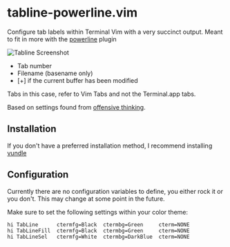 # tabline-powerline.vim

Configure tab labels within Terminal Vim with a very succinct output. 
Meant to fit in more with the [powerline](https://github.com/Lokaltog/powerline) plugin

![Tabline Screenshot](https://raw.github.com/takeiteasy/tabline.vim/master/screenshots/tabline.png)

- Tab number
- Filename (basename only)
- [+] if the current buffer has been modified

Tabs in this case, refer to Vim Tabs and not the Terminal.app tabs.

Based on settings found from [offensive thinking](http://www.offensivethinking.org/data/dotfiles/vimrc).

## Installation
If you don't have a preferred installation method, I recommend
installing [vundle](https://github.com/gmarik/vundle)

## Configuration
Currently there are no configuration variables to define, you either
rock it or you don't. This may change at some point in the future.

Make sure to set the following settings within your color theme:

```
hi TabLine      ctermfg=Black  ctermbg=Green     cterm=NONE
hi TabLineFill  ctermfg=Black  ctermbg=Green     cterm=NONE
hi TabLineSel   ctermfg=White  ctermbg=DarkBlue  cterm=NONE
```

